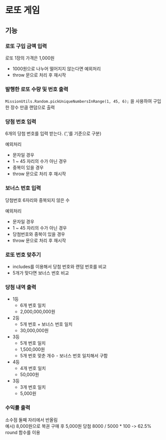 # 로또 게임

## 기능

### 로또 구입 금액 입력

로또 1장의 가격은 1,000원

- 1000원으로 나누어 떨어지지 않는다면 예외처리
- throw 문으로 처리 후 재시작

### 발행한 로또 수량 및 번호 출력

`MissionUtils.Random.pickUniqueNumbersInRange(1, 45, 6);` 을 사용하여 구입한 장수 만큼 랜덤으로 출력

### 당첨 번호 입력

6개의 당첨 번호를 입력 받는다. (','를 기준으로 구분)
</br>

예외처리

- 문자일 경우
- 1 ~ 45 자리의 수가 아닌 경우
- 중복이 있을 경우
- throw 문으로 처리 후 재시작

### 보너스 번호 입력

당첨번호 6자리와 중복되지 않은 수
</br>

예외처리

- 문자일 경우
- 1 ~ 45 자리의 수가 아닌 경우
- 당첨번호와 중복이 있을 경우
- throw 문으로 처리 후 재시작

### 로또 번호 맞추기

- includes를 이용해서 당첨 번호와 랜덤 번호를 비교
- 5개가 맞다면 보너스 번호 비교

### 당첨 내역 출력

- 1등
  - 6개 번호 일치
  - 2,000,000,000원
- 2등
  - 5개 번호 + 보너스 번호 일치
  - 30,000,000원
- 3등
  - 5개 번호 일치
  - 1,500,000원
  - 5개 번호 맞춘 개수 - 보너스 번호 일치해서 구함
- 4등
  - 4개 번호 일치
  - 50,000원
- 3등
  - 3개 번호 일치
  - 5,000원

### 수익률 출력

소수점 둘째 자리에서 반올림
</br>
예시)
8,000원으로 복권 구매 후 5,000원 당첨
8000 / 5000 \* 100 -> 62.5%
</br>
round 함수를 이용
